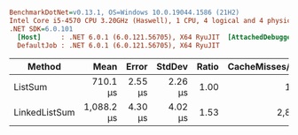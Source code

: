 ``` ini

BenchmarkDotNet=v0.13.1, OS=Windows 10.0.19044.1586 (21H2)
Intel Core i5-4570 CPU 3.20GHz (Haswell), 1 CPU, 4 logical and 4 physical cores
.NET SDK=6.0.101
  [Host]     : .NET 6.0.1 (6.0.121.56705), X64 RyuJIT  [AttachedDebugger]
  DefaultJob : .NET 6.0.1 (6.0.121.56705), X64 RyuJIT


```
|        Method |       Mean |   Error |  StdDev | Ratio | CacheMisses/Op | BranchMispredictions/Op | LLCMisses/Op | Allocated |
|-------------- |-----------:|--------:|--------:|------:|---------------:|------------------------:|-------------:|----------:|
|       ListSum |   710.1 μs | 2.55 μs | 2.26 μs |  1.00 |            116 |                     107 |          119 |      40 B |
| LinkedListSum | 1,088.2 μs | 4.30 μs | 4.02 μs |  1.53 |          2,812 |                     181 |        2,850 |      49 B |
